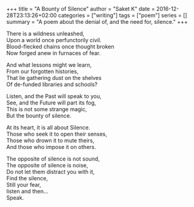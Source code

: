 +++
title = "A Bounty of Silence"
author = "Saket K"
date = 2016-12-28T23:13:26+02:00
categories = ["writing"]
tags = ["poem"]
series = []
summary = "A poem about the denial of, and the need for, silence."
+++

There is a wildness unleashed,  
Upon a world once perfunctorily civil.  
Blood-flecked chains once thought broken  
Now forged anew in furnaces of fear.  

And what lessons might we learn,  
From our forgotten histories,  
That lie gathering dust on the shelves  
Of de-funded libraries and schools?  

Listen, and the Past will speak to you,  
See, and the Future will part its fog,  
This is not some strange magic,  
But the bounty of silence.  

At its heart, it is all about Silence.  
Those who seek it to open their senses,  
Those who drown it to mute theirs,  
And those who impose it on others.  

The opposite of silence is not sound,  
The opposite of silence is noise,  
Do not let them distract you with it,  
Find the silence,  
Still your fear,  
listen and then…  
Speak.  
